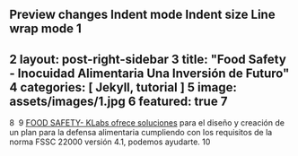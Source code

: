    Preview changes Indent mode Indent size  Line wrap mode 
1
---
2
layout: post-right-sidebar
3
title:  "Food Safety - Inocuidad Alimentaria Una Inversión de Futuro"
4
categories: [ Jekyll, tutorial ]
5
image: assets/images/1.jpg
6
featured: true
7
---
8
​
9
<a href="#">FOOD SAFETY- KLabs ofrece soluciones</a> para el diseño y creación de un plan para la defensa alimentaria cumpliendo con los requisitos de la norma FSSC 22000 versión 4.1, podemos ayudarte.
10
